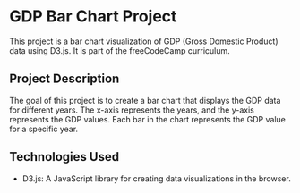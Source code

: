# GDP Bar Chart Project

This project is a bar chart visualization of GDP (Gross Domestic Product) data using D3.js. It is part of the freeCodeCamp curriculum.

## Project Description

The goal of this project is to create a bar chart that displays the GDP data for different years. The x-axis represents the years, and the y-axis represents the GDP values. Each bar in the chart represents the GDP value for a specific year.

## Technologies Used

- D3.js: A JavaScript library for creating data visualizations in the browser.
